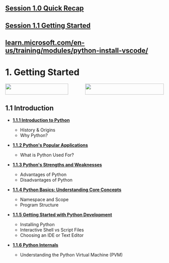 ## [Session 1.0 Quick Recap](session-1.0-quick-recap.md)

## [Session 1.1 Getting Started](session-1.1.md)

## [learn.microsoft.com/en-us/training/modules/python-install-vscode/](https://learn.microsoft.com/en-us/training/modules/python-install-vscode/)

# 1. Getting Started


<!-- <img src="https://img.shields.io/badge/Label-Message-Color" width="150" height="30"> -->


<!-- <span style="display: flex; justify-content: space-between; width: 100%;">
    <img src="https://img.shields.io/badge/Version-v1.0.0-blue" width="150" height="30" style="margin-right: 20px;">
    <img src="https://img.shields.io/badge/Build-passing-brightgreen" width="150" height="30" style="margin-left: 20px;">
</span> -->

<span style="display: flex; justify-content: space-between; width: 100%;">
    <a href="/Python-Bootcamp/00-curriculum/README.md">
        <img src="https://img.shields.io/badge/Previous-Curriculum-blue" width="200" height="35" style="margin-right: 20px;">
    </a>
    <a href="/Python-Bootcamp/02-module-02-python-fundamentals/README.md">
        <img src="https://img.shields.io/badge/Next-Python Fundamentals-brightgreen" width="250" height="35" style="margin-left: 20px;">
    </a>
</span>


<!-- 

<span style="display: flex; justify-content: space-between; width: 100%;">
    <a href="/Python-Bootcamp/01-module-01-getting-started/README.md" 
       style="display: inline-block; padding: 10px 20px; background-color: #4CAF50; color: white; text-align: center; text-decoration: none; border-radius: 5px; width: auto;">
        Previous: Getting Started
    </a>
    <a href="/Python-Bootcamp/03-module-03-data-handling/README.md" 
       style="display: inline-block; padding: 10px 20px; background-color: #4CAF50; color: white; text-align: center; text-decoration: none; border-radius: 5px; width: auto;">
        Next: Data Handling
    </a>
</span> -->

## 1.1 Introduction
- **[1.1.1 Introduction to Python](session-1.1.md/#111-introduction-to-python)**
  - History & Origins
  - Why Python?

- **[1.1.2 Python's Popular Applications](session-1.1.md/#112-pythons-popular-applications)**
  - What is Python Used For?

- **[1.1.3 Python's Strengths and Weaknesses](session-1.1.md/#113-pythons-strengths-and-weaknesses)**
  - Advantages of Python
  - Disadvantages of Python

- **[1.1.4 Python Basics: Understanding Core Concepts](session-1.1.md/#114-python-basics-understanding-core-concepts)**
  - Namespace and Scope
  - Program Structure

- **[1.1.5 Getting Started with Python Development](session-1.1.md/#115-getting-started-with-python-development)**
  - Installing Python
  - Interactive Shell vs Script Files
  - Choosing an IDE or Text Editor

- **[1.1.6 Python Internals](session-1.1.md/#116-understanding-the-python-virtual-machine-pvm)**
  - Understanding the Python Virtual Machine (PVM)



